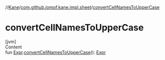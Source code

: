 //[Kane](../index.md)/[com.github.jomof.kane.impl.sheet](index.md)/[convertCellNamesToUpperCase](convert-cell-names-to-upper-case.md)



# convertCellNamesToUpperCase  
[jvm]  
Content  
fun [Expr](../com.github.jomof.kane.impl/-expr/index.md).[convertCellNamesToUpperCase](convert-cell-names-to-upper-case.md)(): [Expr](../com.github.jomof.kane.impl/-expr/index.md)  



